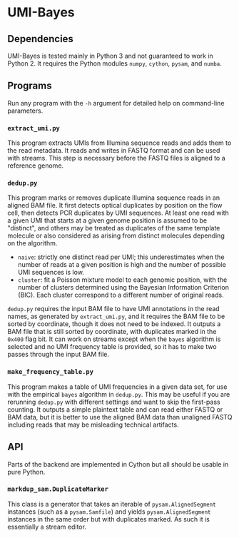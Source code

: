 # UMI-Bayes

## Dependencies

UMI-Bayes is tested mainly in Python 3 and not guaranteed to work in Python 2. It requires the Python modules `numpy`, `cython`, `pysam`, and `numba`.

<!-- ## Installation

To configure and install the libraries, run the following command:

```bash
./setup.py build_ext -i
```
 -->
## Programs

Run any program with the `-h` argument for detailed help on command-line parameters.

### `extract_umi.py`

This program extracts UMIs from Illumina sequence reads and adds them to the read metadata. It reads and writes in FASTQ format and can be used with streams. This step is necessary before the FASTQ files is aligned to a reference genome.

### `dedup.py`

This program marks or removes duplicate Illumina sequence reads in an aligned BAM file. It first detects optical duplicates by position on the flow cell, then detects PCR duplicates by UMI sequences. At least one read with a given UMI that starts at a given genome position is assumed to be "distinct", and others may be treated as duplicates of the same template molecule or also considered as arising from distinct molecules depending on the algorithm.

* `naive`: strictly one distinct read per UMI; this underestimates when the number of reads at a given position is high and the number of possible UMI sequences is low.
* `cluster`: fit a Poisson mixture model to each genomic position, with the number of clusters determined using the Bayesian Information Criterion (BIC). Each cluster correspond to a different number of original reads.


`dedup.py` requires the input BAM file to have UMI annotations in the read names, as generated by `extract_umi.py`, and it requires the BAM file to be sorted by coordinate, though it does not need to be indexed. It outputs a BAM file that is still sorted by coordinate, with duplicates marked in the `0x400` flag bit. It can work on streams except when the `bayes` algorithm is selected and no UMI frequency table is provided, so it has to make two passes through the input BAM file.

### `make_frequency_table.py`

This program makes a table of UMI frequencies in a given data set, for use with the empirical `bayes` algorithm in `dedup.py`. This may be useful if you are rerunning `dedup.py` with different settings and want to skip the first-pass counting. It outputs a simple plaintext table and can read either FASTQ or BAM data, but it is better to use the aligned BAM data than unaligned FASTQ including reads that may be misleading technical artifacts.

## API

Parts of the backend are implemented in Cython but all should be usable in pure Python.

### `markdup_sam.DuplicateMarker`

This class is a generator that takes an iterable of `pysam.AlignedSegment` instances (such as a `pysam.Samfile`) and yields `pysam.AlignedSegment` instances in the same order but with duplicates marked. As such it is essentially a stream editor.
